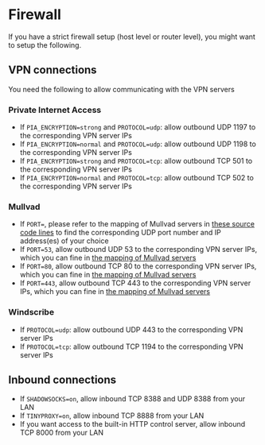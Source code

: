 # Firewall

If you have a strict firewall setup (host level or router level), you might want to setup the following.

## VPN connections

You need the following to allow communicating with the VPN servers

### Private Internet Access

- If `PIA_ENCRYPTION=strong` and `PROTOCOL=udp`: allow outbound UDP 1197 to the corresponding VPN server IPs
- If `PIA_ENCRYPTION=normal` and `PROTOCOL=udp`: allow outbound UDP 1198 to the corresponding VPN server IPs
- If `PIA_ENCRYPTION=strong` and `PROTOCOL=tcp`: allow outbound TCP 501 to the corresponding VPN server IPs
- If `PIA_ENCRYPTION=normal` and `PROTOCOL=tcp`: allow outbound TCP 502 to the corresponding VPN server IPs

### Mullvad

- If `PORT=`, please refer to the mapping of Mullvad servers in [these source code lines](../internal/constants/mullvad.go#L64-L667) to find the corresponding UDP port number and IP address(es) of your choice
- If `PORT=53`, allow outbound UDP 53 to the corresponding VPN server IPs, which you can fine in [the mapping of Mullvad servers](../internal/constants/mullvad.go#L64-L667)
- If `PORT=80`, allow outbound TCP 80 to the corresponding VPN server IPs, which you can fine in [the mapping of Mullvad servers](../internal/constants/mullvad.go#L64-L667)
- If `PORT=443`, allow outbound TCP 443 to the corresponding VPN server IPs, which you can fine in [the mapping of Mullvad servers](../internal/constants/mullvad.go#L64-L667)

### Windscribe

- If `PROTOCOL=udp`: allow outbound UDP 443 to the corresponding VPN server IPs
- If `PROTOCOL=tcp`: allow outbound TCP 1194 to the corresponding VPN server IPs

## Inbound connections

- If `SHADOWSOCKS=on`, allow inbound TCP 8388 and UDP 8388 from your LAN
- If `TINYPROXY=on`, allow inbound TCP 8888 from your LAN
- If you want access to the built-in HTTP control server, allow inbound TCP 8000 from your LAN
